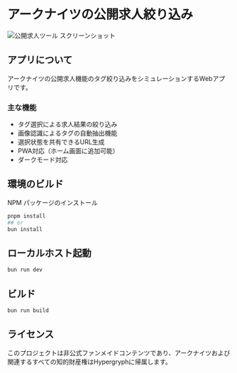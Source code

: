# アークナイツの公開求人絞り込み

![公開求人ツール スクリーンショット](https://github.com/user-attachments/assets/53bd16dc-a388-4276-ba51-29f0a92a1500)

## アプリについて

アークナイツの公開求人機能のタグ絞り込みをシミュレーションするWebアプリです。

### 主な機能

- タグ選択による求人結果の絞り込み
- 画像認識によるタグの自動抽出機能
- 選択状態を共有できるURL生成
- PWA対応（ホーム画面に追加可能）
- ダークモード対応

## 環境のビルド

NPM パッケージのインストール

```bash
pnpm install
## or
bun install
```

## ローカルホスト起動

```bash
bun run dev
```

## ビルド

```bash
bun run build
```

## ライセンス

このプロジェクトは非公式ファンメイドコンテンツであり、アークナイツおよび関連するすべての知的財産権はHypergryphに帰属します。

